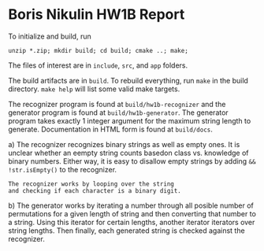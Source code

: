 # Boris Nikulin HW1B Report

To initialize and build, run
```
unzip *.zip; mkdir build; cd build; cmake ..; make;
```

The files of interest are in `include`, `src`, and `app` folders.

The build artifacts are in `build`.
To rebuild everything,
run `make` in the build directory.
`make help` will list some valid make targets.

The recognizer program is found at `build/hw1b-recognizer`
and the generator program is found at `build/hw1b-generator`.
The generator program takes exactly 1 integer argument for the maximum string length to generate.
Documentation in HTML form is found at `build/docs`.

a)
	The recognizer recognizes binary strings as well as empty ones.
	It is unclear whether an eempty string counts basedon class vs. knowledge of binary numbers.
	Either way, it is easy to disallow empty strings by adding
	`&& !str.isEmpty()` to the recognizer.

	The recognizer works by looping over the string
	and checking if each character is a binary digit.

b)
	The generator works by iterating a number through all posible number of permutations for a given length of string
	and then converting that number to a string.
	Using this iterator for certain lengths,
	another iterator iterators over string lengths.
	Then finally,
	each generated string is checked against the recognizer.
